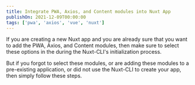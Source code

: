 ```yaml
---
title: Integrate PWA, Axios, and Content modules into Nuxt App
publishOn: 2021-12-09T00:00:00
tags: ['pwa', 'axios', 'vue', 'nuxt']
---
```


If you are creating a new Nuxt app and you are already sure that you want to add the PWA, Axios, and Content modules, then make sure to select these options in the during the Nuxt-CLI's initialization process.

<!--more-->

But if you forgot to select these modules, or are adding these modules to a pre-existing application, or did not use the Nuxt-CLI to create your app, then simply follow these steps.
